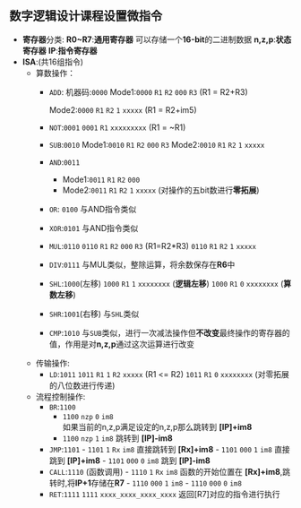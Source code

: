 ## 数字逻辑设计课程设置微指令

- **寄存器**分类:
  **R0~R7**:**通用寄存器**  可以存储一个**16-bit**的二进制数据
  **n,z,p**:**状态寄存器**
  **IP**:**指令寄存器**
- **ISA**:(共16组指令)
    - 算数操作：
      - `ADD`:
        机器码:`0000`
        Mode1:`0000` `R1` `R2` `000` `R3` (R1 = R2+R3)

        Mode2:`0000` `R1` `R2` `1` `xxxxx` (R1 = R2+im5) 
      - `NOT`:`0001`
        `0001` `R1` `xxxxxxxxx`
        (R1 = ~R1)
      - `SUB`:`0010`
        Mode1:`0010` `R1` `R2` `000` `R3`
        Mode2:`0010` `R1` `R2` `1` `xxxxx`
      - `AND`:`0011`
        - Mode1:`0011` `R1` `R2` `000` 
        - Mode2:`0011` `R1` `R2` `1` `xxxxx` (对操作的五bit数进行**零拓展**)
      - `OR`: `0100`
        与AND指令类似
      - `XOR`:`0101`
        与AND指令类似
      - `MUL`:`0110`
        `0110` `R1` `R2` `000` `R3` (R1=R2*R3)
        `0110` `R1` `R2` `1` `xxxxx` 
      - `DIV`:`0111`
        与MUL类似，整除运算，将余数保存在**R6**中
      - `SHL`:`1000`(左移)
        `1000` `R1` `1` `xxxxxxxx` (**逻辑左移**)
        `1000` `R1` `0` `xxxxxxxx` (**算数左移**) 
      - `SHR`:`1001`(右移)
        与`SHL`类似
      - `CMP`:`1010`
        与`SUB`类似，进行一次减法操作但**不改变**最终操作的寄存器的值，作用是对**n,z,p**通过这次运算进行改变
    - 传输操作:
      - `LD`:`1011`
        `1011` `R1` `1` `R2` `xxxxx` (R1 <= R2)
        `1011` `R1` `0` `xxxxxxxx` (对零拓展的八位数进行传递)
    - 流程控制操作:
      - `BR`:`1100`
        - `1100` `nzp` `0` `im8`   
            如果当前的n,z,p满足设定的n,z,p那么跳转到 **[IP]+im8**
        - `1100` `nzp` `1` `im8`
            跳转到 **[IP]-im8**  
      - `JMP`:`1101`
            - `1101` `1` `Rx` `im8`
                直接跳转到 **[Rx]+im8**
            - `1101` `000` `1` `im8`
                直接跳到 **[IP]+im8**
            - `1101` `000` `0` `im8`
                跳到 **[IP]-im8** 
      - `CALL`:`1110` (函数调用)
            - `1110` `1` `Rx` `im8`
                函数的开始位置在 **[Rx]+im8**,跳转时,将**IP+1**存储在**R7** 
            - `1110` `000` `1` `im8`
            - `1110` `000` `0` `im8`     
      - `RET`:`1111`
            `1111` `xxxx_xxxx_xxxx_xxxx`
            返回[R7]对应的指令进行执行 



